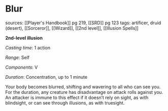 # Blur
sources: [[Player's Handbook]] pg 219, [[SRD]] pg 123
tags: artificer, druid (desert), [[Sorceror]], [[Wizard]], [[2nd level]], [[Illusion Spells]]

**2nd-level illusion**

*Casting time*: 1 action

*Range*: Self

*Components*: V

*Duration*: Concentration, up to 1 minute

Your body becomes blurred, shifting and wavering to all who can see you. For the duration, any creature has disadvantage on attack rolls against you. An attacker is immune to this effect if it doesn’t rely on sight, as with blindsight, or can see through illusions, as with truesight.

